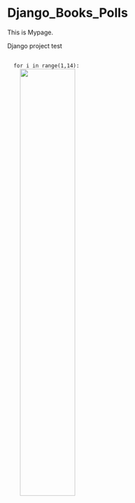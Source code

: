 # Django_Books_Polls
This is Mypage.

Django project test


<pre>
  <code>
  for i in range(1,14):
    <img src="/imgTemp/i.jpg" width="50%" height="50%" >
  </code>
 </pre>

